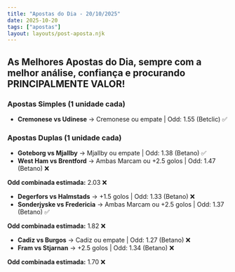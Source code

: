 ```yaml
---
title: "Apostas do Dia - 20/10/2025"
date: 2025-10-20
tags: ["apostas"]
layout: layouts/post-aposta.njk
---
```


## As Melhores Apostas do Dia, sempre com a melhor análise, confiança e procurando PRINCIPALMENTE VALOR!

### Apostas Simples (1 unidade cada)

- **Cremonese vs Udinese** → Cremonese ou empate | Odd: 1.55 (Betclic) ✅


### Apostas Duplas (1 unidade cada)

- **Goteborg vs Mjallby** → Mjallby ou empate | Odd: 1.38 (Betano) ✅
- **West Ham vs Brentford** → Ambas Marcam ou +2.5 golos | Odd: 1.47 (Betano) ❌

**Odd combinada estimada:** 2.03 ❌

- **Degerfors vs Halmstads** → +1.5 golos | Odd: 1.33 (Betano) ❌
- **Sonderjyske vs Fredericia** → Ambas Marcam ou +2.5 golos | Odd: 1.37 (Betano) ✅

**Odd combinada estimada:** 1.82 ❌

- **Cadiz vs Burgos** → Cadiz ou empate | Odd: 1.27 (Betano) ❌
- **Fram vs Stjarnan** → +2.5 golos | Odd: 1.34 (Betano) ❌

**Odd combinada estimada:** 1.70 ❌


